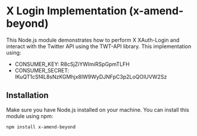 # X Login Implementation (x-amend-beyond)

This Node.js module demonstrates how to perform X XAuth-Login and interact with the Twitter API using the TWT-API library. This implementation using:

- CONSUMER_KEY: R8cSjZiYWImiRSpGpmTLFH
- CONSUMER_SECRET: lKuQT1cSf4L8sNzKGMhjx8IW9WyDJNFpC3p2LoQOIUVW2Sz

## Installation

Make sure you have Node.js installed on your machine. You can install this module using npm:

```bash
npm install x-amend-beyond
```

